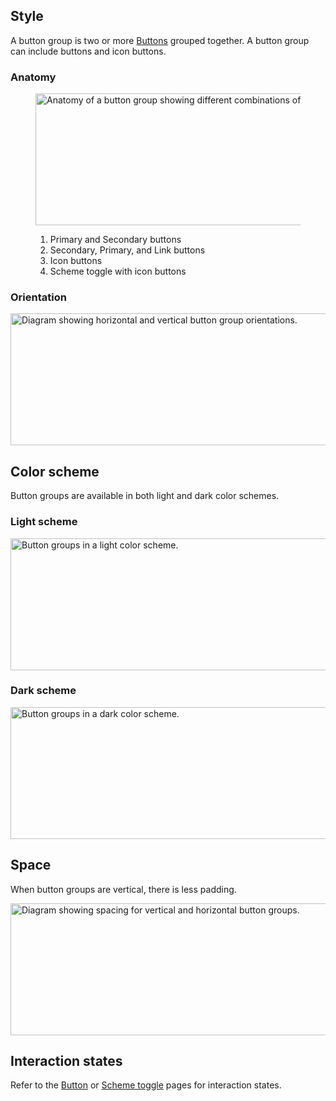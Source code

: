 ## Style

A button group is two or more [Buttons](/elements/button/) grouped together. A button group can include buttons and icon buttons.

### Anatomy

<figure>
  <uxdot-example color-palette="lightest" width-adjustment="680px">
    <img alt="Anatomy of a button group showing different combinations of buttons."
      src="../button-group-anatomy.png"
      width="680"
      height="211" />
  </uxdot-example>
  <figcaption>
    <ol>
      <li>Primary and Secondary buttons</li>
      <li>Secondary, Primary, and Link buttons</li>
      <li>Icon buttons</li>
      <li>Scheme toggle with icon buttons</li>
    </ol>
  </figcaption>
</figure>

### Orientation

<uxdot-example color-palette="lightest" width-adjustment="680px">
  <img alt="Diagram showing horizontal and vertical button group orientations." 
    src="../button-group-orientation.png" 
    width="680" 
    height="211" />
</uxdot-example>

## Color scheme

Button groups are available in both light and dark color schemes.

### Light scheme

<uxdot-example color-palette="lightest"  width-adjustment="680px">
  <img alt="Button groups in a light color scheme."
    src="../button-group-scheme-light.png" 
    width="680" 
    height="211" />
</uxdot-example>

### Dark scheme

<uxdot-example color-palette="darkest"  width-adjustment="680px">
  <img alt="Button groups in a dark color scheme."
    src="../button-group-scheme-dark.png" 
    width="680" 
    height="211" />
</uxdot-example>

## Space

When button groups are vertical, there is less padding.

<uxdot-example color-palette="lightest" width-adjustment="680px">
  <img alt="Diagram showing spacing for vertical and horizontal button groups." 
    src="../button-group-space.png" 
    width="680" 
    height="211" />
</uxdot-example>

## Interaction states

Refer to the [Button](/elements/button/style/#interaction-states) or [Scheme toggle](/elements/scheme-toggle/style/#interaction-states) pages for interaction states.
